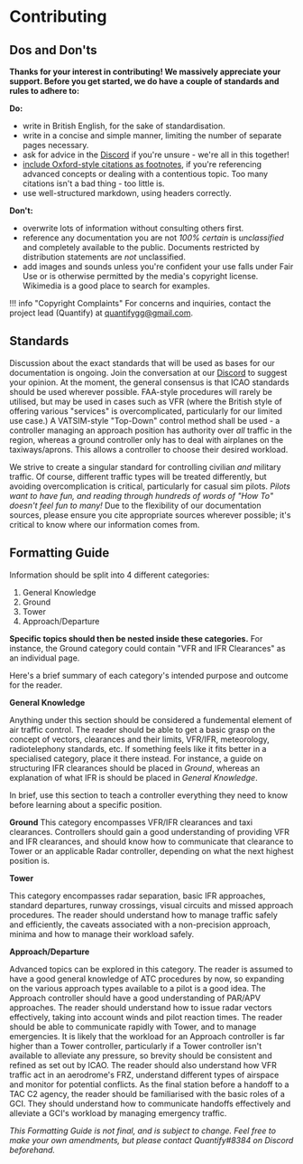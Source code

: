 # Contributing
## Dos and Don'ts

**Thanks for your interest in contributing! We massively appreciate your support. Before you get started, we do have a couple of standards and rules to adhere to:**

**Do:**

- write in British English, for the sake of standardisation.
- write in a concise and simple manner, limiting the number of separate pages necessary.
- ask for advice in the [Discord](https://discord.gg/8qXDBVs2XU) if you're unsure - we're all in this together!
- [include Oxford-style citations as footnotes](https://squidfunk.github.io/mkdocs-material/reference/footnotes/), if you're referencing advanced concepts or dealing with a contentious topic. Too many citations isn't a bad thing - too little is.
- use well-structured markdown, using headers correctly. 

**Don't:**

- overwrite lots of information without consulting others first.
- reference any documentation you are not *100% certain* is *unclassified* and completely available to the public. Documents restricted by distribution statements are *not* unclassified.
- add images and sounds unless you're confident your use falls under Fair Use or is otherwise permitted by the media's copyright license. Wikimedia is a good place to search for examples.

!!! info "Copyright Complaints"
	For concerns and inquiries, contact the project lead (Quantify) at quantifygg@gmail.com.

## Standards

Discussion about the exact standards that will be used as bases for our documentation is ongoing. Join the conversation at our [Discord](https://discord.gg/8qXDBVs2XU) to suggest your opinion. 
At the moment, the general consensus is that ICAO standards should be used wherever possible. FAA-style procedures will rarely be utilised, but may be used in cases such as VFR (where the British style of offering various "services" is overcomplicated, particularly for our limited use case.) A VATSIM-style "Top-Down" control method shall be used - a controller managing an approach position has authority over *all* traffic in the region, whereas a ground controller only has to deal with airplanes on the taxiways/aprons. This allows a controller to choose their desired workload.

We strive to create a singular standard for controlling civilian *and* military traffic. Of course, different traffic types will be treated differently, but avoiding overcomplication is critical, particularly for casual sim pilots. *Pilots want to have fun, and reading through hundreds of words of "How To" doesn't feel fun to many!*
Due to the flexibility of our documentation sources, please ensure you cite appropriate sources wherever possible; it's critical to know where our information comes from.

## Formatting Guide

Information should be split into 4 different categories:

 1. General Knowledge 
 2. Ground
 3. Tower
 4. Approach/Departure

**Specific topics should then be nested inside these categories.** For instance, the Ground category could contain "VFR and IFR Clearances" as an individual page.

Here's a brief summary of each category's intended purpose and outcome for the reader.

**General Knowledge**

Anything under this section should be considered a fundemental element of air traffic control. The reader should be able to get a basic grasp on the concept of vectors, clearances and their limits, VFR/IFR, meteorology, radiotelephony standards, etc.
If something feels like it fits better in a specialised category, place it there instead. For instance, a guide on structuring IFR clearances should be placed in *Ground*, whereas an explanation of what IFR is should be placed in *General Knowledge*.

In brief, use this section to teach a controller everything they need to know before learning about a specific position. 

**Ground**
This category encompasses VFR/IFR clearances and taxi clearances. Controllers should gain a good understanding of providing VFR and IFR clearances, and should know how to communicate that clearance to Tower or an applicable Radar controller, depending on what the next highest position is. 

**Tower**

This category encompasses radar separation, basic IFR approaches, standard departures, runway crossings, visual circuits and missed approach procedures. The reader should understand how to manage traffic safely and efficiently, the caveats associated with a non-precision approach, minima and how to manage their workload safely.

**Approach/Departure**

Advanced topics can be explored in this category. The reader is assumed to have a good general knowledge of ATC procedures by now, so expanding on the various approach types available to a pilot is a good idea. The Approach controller should have a good understanding of PAR/APV approaches.
The reader should understand how to issue radar vectors effectively, taking into account winds and pilot reaction times. The reader should be able to communicate rapidly with Tower, and to manage emergencies. It is likely that the workload for an Approach controller is far higher than a Tower controller, particularly if a Tower controller isn't available to alleviate any pressure, so brevity should be consistent and refined as set out by ICAO. The reader should also understand how VFR traffic act in an aerodrome's FRZ, understand different types of airspace and monitor for potential conflicts.
As the final station before a handoff to a TAC C2 agency, the reader should be familiarised with the basic roles of a GCI. They should understand how to communicate handoffs effectively and alleviate a GCI's workload by managing emergency traffic.

*This Formatting Guide is not final, and is subject to change. Feel free to make your own amendments, but please contact Quantify#8384 on Discord beforehand.*
